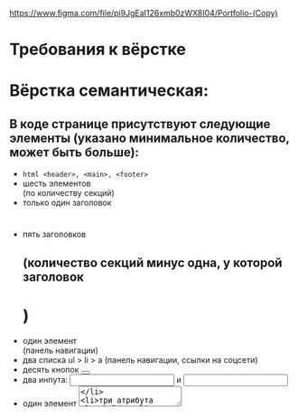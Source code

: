 https://www.figma.com/file/pi9JgEaI126xmb0zWX8I04/Portfolio-(Copy)

# Требования к вёрстке  
# Вёрстка семантическая:   
## В коде странице присутствуют следующие элементы (указано минимальное количество, может быть больше):  
-  ```html <header>, <main>, <footer> ```
-  шесть элементов <section> (по количеству секций) 
-  только один заголовок <h1> 
-  пять заголовков <h2> (количество секций минус одна, у которой заголовок <h1>) 
-  один элемент <nav> (панель навигации) 
-  два списка ul > li > a (панель навигации, ссылки на соцсети) 
-  десять кнопок <button> 
-  два инпута: <input type="email"> и <input type="tel"> 
-  один элемент <textarea> 
-  три атрибута placeholder   

## Вёрстка соответствует макету 
блок <header> 
секция hero 
секция skills 
секция portfolio 
секция video 
секция price 
секция contacts 
блок <footer> 
## Требования к css 
для построения сетки используются флексы или гриды 
при уменьшении масштаба страницы браузера вёрстка размещается по центру, а не сдвигается в сторону 
фоновый цвет тянется на всю ширину страницы 
иконки добавлены в формате .svg. SVG может быть добавлен любым способом. Обращаем внимание на формат, а не на способ добавления 
изображения добавлены в формате .jpg 
есть favicon 



